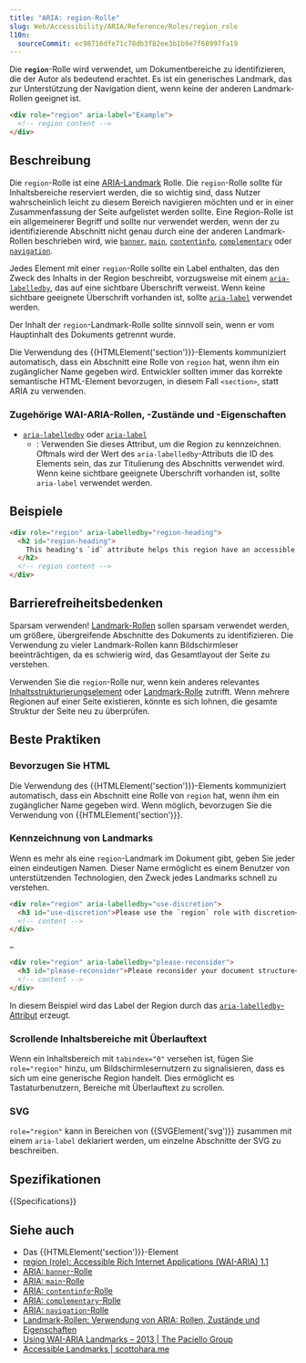 ```yaml
---
title: "ARIA: region-Rolle"
slug: Web/Accessibility/ARIA/Reference/Roles/region_role
l10n:
  sourceCommit: ec98716dfe71c78db3f82ee3b1b9e7f68997fa19
---
```


Die **`region`**-Rolle wird verwendet, um Dokumentbereiche zu identifizieren, die der Autor als bedeutend erachtet. Es ist ein generisches Landmark, das zur Unterstützung der Navigation dient, wenn keine der anderen Landmark-Rollen geeignet ist.

```html
<div role="region" aria-label="Example">
  <!-- region content -->
</div>
```

## Beschreibung

Die `region`-Rolle ist eine [ARIA-Landmark](/de/docs/Web/Accessibility/ARIA/Reference/Roles#3._landmark_roles) Rolle. Die `region`-Rolle sollte für Inhaltsbereiche reserviert werden, die so wichtig sind, dass Nutzer wahrscheinlich leicht zu diesem Bereich navigieren möchten und er in einer Zusammenfassung der Seite aufgelistet werden sollte. Eine Region-Rolle ist ein allgemeinerer Begriff und sollte nur verwendet werden, wenn der zu identifizierende Abschnitt nicht genau durch eine der anderen Landmark-Rollen beschrieben wird, wie [`banner`](/de/docs/Web/Accessibility/ARIA/Reference/Roles/banner_role), [`main`](/de/docs/Web/Accessibility/ARIA/Reference/Roles/main_role), [`contentinfo`](/de/docs/Web/Accessibility/ARIA/Reference/Roles/contentinfo_role), [`complementary`](/de/docs/Web/Accessibility/ARIA/Reference/Roles/complementary_role) oder [`navigation`](/de/docs/Web/Accessibility/ARIA/Reference/Roles/navigation_role).

Jedes Element mit einer `region`-Rolle sollte ein Label enthalten, das den Zweck des Inhalts in der Region beschreibt, vorzugsweise mit einem [`aria-labelledby`](/de/docs/Web/Accessibility/ARIA/Reference/Attributes/aria-labelledby), das auf eine sichtbare Überschrift verweist. Wenn keine sichtbare geeignete Überschrift vorhanden ist, sollte [`aria-label`](/de/docs/Web/Accessibility/ARIA/Reference/Attributes/aria-label) verwendet werden.

Der Inhalt der `region`-Landmark-Rolle sollte sinnvoll sein, wenn er vom Hauptinhalt des Dokuments getrennt wurde.

Die Verwendung des {{HTMLElement('section')}}-Elements kommuniziert automatisch, dass ein Abschnitt eine Rolle von `region` hat, wenn ihm ein zugänglicher Name gegeben wird. Entwickler sollten immer das korrekte semantische HTML-Element bevorzugen, in diesem Fall `<section>`, statt ARIA zu verwenden.

### Zugehörige WAI-ARIA-Rollen, -Zustände und -Eigenschaften

- [`aria-labelledby`](/de/docs/Web/Accessibility/ARIA/Reference/Attributes/aria-labelledby) oder [`aria-label`](/de/docs/Web/Accessibility/ARIA/Reference/Attributes/aria-label)
  - : Verwenden Sie dieses Attribut, um die Region zu kennzeichnen. Oftmals wird der Wert des `aria-labelledby`-Attributs die ID des Elements sein, das zur Titulierung des Abschnitts verwendet wird. Wenn keine sichtbare geeignete Überschrift vorhanden ist, sollte `aria-label` verwendet werden.

## Beispiele

```html
<div role="region" aria-labelledby="region-heading">
  <h2 id="region-heading">
    This heading's `id` attribute helps this region have an accessible name
  </h2>
  <!-- region content -->
</div>
```

## Barrierefreiheitsbedenken

Sparsam verwenden! [Landmark-Rollen](/de/docs/Web/Accessibility/ARIA/Reference/Roles#3._landmark_roles) sollen sparsam verwendet werden, um größere, übergreifende Abschnitte des Dokuments zu identifizieren. Die Verwendung zu vieler Landmark-Rollen kann Bildschirmleser beeinträchtigen, da es schwierig wird, das Gesamtlayout der Seite zu verstehen.

Verwenden Sie die `region`-Rolle nur, wenn kein anderes relevantes [Inhaltsstrukturierungselement](/de/docs/Web/HTML/Element#content_sectioning) oder [Landmark-Rolle](/de/docs/Web/Accessibility/ARIA/Reference/Roles#3._landmark_roles) zutrifft. Wenn mehrere Regionen auf einer Seite existieren, könnte es sich lohnen, die gesamte Struktur der Seite neu zu überprüfen.

## Beste Praktiken

### Bevorzugen Sie HTML

Die Verwendung des {{HTMLElement('section')}}-Elements kommuniziert automatisch, dass ein Abschnitt eine Rolle von `region` hat, wenn ihm ein zugänglicher Name gegeben wird. Wenn möglich, bevorzugen Sie die Verwendung von {{HTMLElement('section')}}.

### Kennzeichnung von Landmarks

Wenn es mehr als eine `region`-Landmark im Dokument gibt, geben Sie jeder einen eindeutigen Namen. Dieser Name ermöglicht es einem Benutzer von unterstützenden Technologien, den Zweck jedes Landmarks schnell zu verstehen.

```html
<div role="region" aria-labelledby="use-discretion">
  <h3 id="use-discretion">Please use the `region` role with discretion</h3>
  <!-- content -->
</div>

…

<div role="region" aria-labelledby="please-reconsider">
  <h3 id="please-reconsider">Please reconsider your document structure</h3>
  <!-- content -->
</div>
```

In diesem Beispiel wird das Label der Region durch das [`aria-labelledby`-Attribut](/de/docs/Web/Accessibility/ARIA/Reference/Attributes/aria-labelledby) erzeugt.

### Scrollende Inhaltsbereiche mit Überlauftext

Wenn ein Inhaltsbereich mit `tabindex="0"` versehen ist, fügen Sie `role="region"` hinzu, um Bildschirmlesernutzern zu signalisieren, dass es sich um eine generische Region handelt. Dies ermöglicht es Tastaturbenutzern, Bereiche mit Überlauftext zu scrollen.

### SVG

`role="region"` kann in Bereichen von {{SVGElement('svg')}} zusammen mit einem `aria-label` deklariert werden, um einzelne Abschnitte der SVG zu beschreiben.

## Spezifikationen

{{Specifications}}

## Siehe auch

- Das {{HTMLElement('section')}}-Element
- [region (role): Accessible Rich Internet Applications (WAI-ARIA) 1.1](https://www.w3.org/TR/wai-aria/#region)
- [ARIA: `banner`-Rolle](/de/docs/Web/Accessibility/ARIA/Reference/Roles/banner_role)
- [ARIA: `main`-Rolle](/de/docs/Web/Accessibility/ARIA/Reference/Roles/main_role)
- [ARIA: `contentinfo`-Rolle](/de/docs/Web/Accessibility/ARIA/Reference/Roles/contentinfo_role)
- [ARIA: `complementary`-Rolle](/de/docs/Web/Accessibility/ARIA/Reference/Roles/complementary_role)
- [ARIA: `navigation`-Rolle](/de/docs/Web/Accessibility/ARIA/Reference/Roles/navigation_role)
- [Landmark-Rollen: Verwendung von ARIA: Rollen, Zustände und Eigenschaften](/de/docs/Web/Accessibility/ARIA/Guides/Techniques#landmark_roles)
- [Using WAI-ARIA Landmarks – 2013 | The Paciello Group](https://www.tpgi.com/using-wai-aria-landmarks-2013/)
- [Accessible Landmarks | scottohara.me](https://www.scottohara.me/blog/2018/03/03/landmarks.html)
